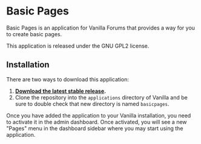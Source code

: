 # Basic Pages

Basic Pages is an application for Vanilla Forums that provides a way for you to create basic pages.

This application is released under the GNU GPL2 license.

## Installation

There are two ways to download this application:

1. **[Download the latest stable release](https://open.vanillaforums.com/addon/basicpages-plugin).**
2. Clone the repository into the `applications` directory of Vanilla and be sure to double check that new directory is named `basicpages`.

Once you have added the application to your Vanilla installation, you need to activate it in the admin dashboard. Once activated, you will see a new "Pages" menu in the dashboard sidebar where you may start using the application.
